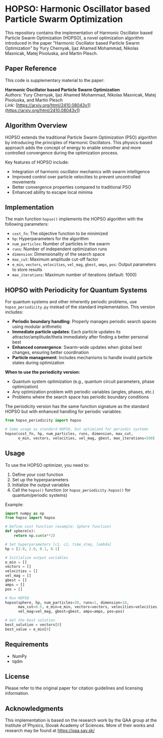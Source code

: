 # HOPSO: Harmonic Oscillator based Particle Swarm Optimization

This repository contains the implementation of Harmonic Oscillator based Particle Swarm Optimization (HOPSO), a novel optimization algorithm introduced in the paper "Harmonic Oscillator based Particle Swarm Optimization" by Yury Chernyak, Ijaz Ahamed Mohammad, Nikolas Masnicak, Matej Pivoluska, and Martin Plesch.

## Paper Reference

This code is supplementary material to the paper:

**Harmonic Oscillator based Particle Swarm Optimization**  
*Authors:* Yury Chernyak, Ijaz Ahamed Mohammad, Nikolas Masnicak, Matej Pivoluska, and Martin Plesch  
*Link:* [https://arxiv.org/html/2410.08043v1](https://arxiv.org/html/2410.08043v1)

## Algorithm Overview

HOPSO extends the traditional Particle Swarm Optimization (PSO) algorithm by introducing the principles of Harmonic Oscillators. This physics-based approach adds the concept of energy to enable smoother and more controlled convergence during the optimization process.

Key features of HOPSO include:
- Integration of harmonic oscillator mechanics with swarm intelligence
- Improved control over particle velocities to prevent uncontrolled movements
- Better convergence properties compared to traditional PSO
- Enhanced ability to escape local minima

## Implementation

The main function `hopso()` implements the HOPSO algorithm with the following parameters:

- `cost_fn`: The objective function to be minimized
- `hp`: Hyperparameters for the algorithm
- `num_particles`: Number of particles in the swarm
- `runs`: Number of independent optimization runs
- `dimension`: Dimensionality of the search space
- `max_cut`: Maximum amplitude cut-off factor
- `e_min`, `vectors`, `velocities`, `vel_mag`, `gbest`, `amps`, `pos`: Output parameters to store results
- `max_iterations`: Maximum number of iterations (default: 1000)

## HOPSO with Periodicity for Quantum Systems

For quantum systems and other inherently periodic problems, use `hopso_periodicity.py` instead of the standard implementation. This version includes:

- **Periodic boundary handling**: Properly manages periodic search spaces using modular arithmetic
- **Immediate particle updates**: Each particle updates its attractor/amplitude/theta immediately after finding a better personal best
- **Enhanced convergence**: Swarm-wide updates when global best changes, ensuring better coordination
- **Particle management**: Includes mechanisms to handle invalid particle states during optimization

**When to use the periodicity version:**
- Quantum system optimization (e.g., quantum circuit parameters, phase optimization)
- Any optimization problem with periodic variables (angles, phases, etc.)
- Problems where the search space has periodic boundary conditions

The periodicity version has the same function signature as the standard HOPSO but with enhanced handling for periodic variables:

```python
from hopso_periodicity import hopso

# Same usage as standard HOPSO, but optimized for periodic systems
hopso(cost_fn, hp, num_particles, runs, dimension, max_cut, 
      e_min, vectors, velocities, vel_mag, gbest, max_iterations=500)
```

## Usage

To use the HOPSO optimizer, you need to:

1. Define your cost function
2. Set up the hyperparameters
3. Initialize the output variables
4. Call the `hopso()` function (or `hopso_periodicity.hopso()` for quantum/periodic systems)

Example:
```python
import numpy as np
from hopso import hopso

# Define cost function (example: Sphere function)
def sphere(x):
    return np.sum(x**2)

# Set hyperparameters [c1, c2, time_step, lambda]
hp = [2.0, 2.0, 0.1, 0.1]

# Initialize output variables
e_min = []
vectors = []
velocities = []
vel_mag = []
gbest = []
amps = []
pos = []

# Run HOPSO
hopso(sphere, hp, num_particles=30, runs=1, dimension=10, 
      max_cut=0.5, e_min=e_min, vectors=vectors, velocities=velocities, 
      vel_mag=vel_mag, gbest=gbest, amps=amps, pos=pos)

# Get the best solution
best_solution = vectors[0]
best_value = e_min[0]
```

## Requirements

- NumPy
- tqdm

## License

Please refer to the original paper for citation guidelines and licensing information.

## Acknowledgments

This implementation is based on the research work by the QAA group at the Institute of Physics, Slovak Academy of Sciences. More of their works and research may be found at https://qaa.sav.sk/
